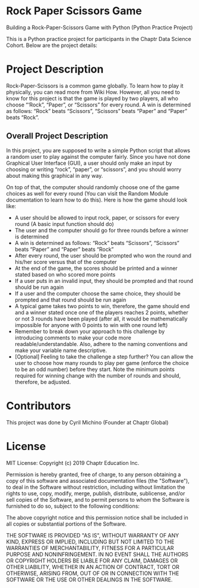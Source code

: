 # Rock Paper Scissors Game
Building  a Rock-Paper-Scissors Game with Python (Python Practice Project)

This is a Python practice project for participants in the Chaptr Data Science Cohort. Below are the project details:

# Project Description
Rock-Paper-Scissors is a common game globally. To learn how to play it physically, you can read more from Wiki How. However, all you need to know for this project is that the game is played by two players, all who choose “‘Rock”, “Paper”, or “Scissors” for every round. A win is determined as follows: “Rock” beats “Scissors”, “Scissors” beats “Paper” and “Paper” beats “Rock”.

## Overall Project Description
In this project, you are supposed to write a simple Python script that allows a random user to play against the computer fairly. Since you have not done Graphical User Interface (GUI), a user should only make an input by choosing or writing “rock”, “paper”, or “scissors”, and you should worry about making this graphical in any way.

On top of that, the computer should randomly choose one of the game choices as well for every round (You can visit the Random Module documentation to learn how to do this). Here is how the game should look like:

- A user should be allowed to input rock, paper, or scissors for every round (A basic input function should do)
- The user and the computer should go for three rounds before a winner is determined
- A win is determined as follows: “Rock” beats “Scissors”, “Scissors” beats “Paper” and “Paper” beats “Rock”
- After every round, the user should be prompted who won the round and his/her score versus that of the computer
- At the end of the game, the scores should be printed and a winner stated based on who scored more points
- If a user puts in an invalid input, they should be prompted and that round should be run again
- If a user and the computer choose the same choice, they should be prompted and that round should be run again
- A typical game takes two points to win, therefore, the game should end and a winner stated once one of the players reaches 2 points, whether or not 3 rounds have been played (after all, it would be mathematically impossible for anyone with 0 points to win with one round left)
- Remember to break down your approach to this challenge by introducing comments to make your code more readable/understandable. Also, adhere to the naming conventions and make your variable name descriptive.
- [Optional] Feeling to take the challenge a step further? You can allow the user to choose how many rounds to play per game (enforce the choice to be an odd number) before they start. Note the minimum points required for winning change with the number of rounds and should, therefore, be adjusted.

# Contributors
This project was done by Cyril Michino (Founder at Chaptr Global)

# License
MIT License: Copyright (c) 2019 Chaptr Education Inc.

Permission is hereby granted, free of charge, to any person obtaining a copy of this software and associated documentation files (the "Software"), to deal in the Software without restriction, including without limitation the rights to use, copy, modify, merge, publish, distribute, sublicense, and/or sell copies of the Software, and to permit persons to whom the Software is furnished to do so, subject to the following conditions:

The above copyright notice and this permission notice shall be included in all copies or substantial portions of the Software.

THE SOFTWARE IS PROVIDED "AS IS", WITHOUT WARRANTY OF ANY KIND, EXPRESS OR IMPLIED, INCLUDING BUT NOT LIMITED TO THE WARRANTIES OF MERCHANTABILITY, FITNESS FOR A PARTICULAR PURPOSE AND NONINFRINGEMENT. IN NO EVENT SHALL THE AUTHORS OR COPYRIGHT HOLDERS BE LIABLE FOR ANY CLAIM, DAMAGES OR OTHER LIABILITY, WHETHER IN AN ACTION OF CONTRACT, TORT OR OTHERWISE, ARISING FROM, OUT OF OR IN CONNECTION WITH THE SOFTWARE OR THE USE OR OTHER DEALINGS IN THE SOFTWARE.

